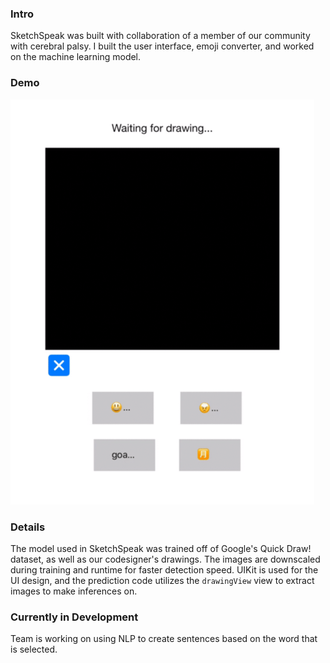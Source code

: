 ### Intro
SketchSpeak was built with collaboration of a member of our community with cerebral palsy. I built the user interface, emoji converter, and worked on the machine learning model.

### Demo
![SketchSpeak Demo](https://github.com/kripat06/SketchSpeak/blob/37f494ebdf58a79272edc4f55518ac248a07d110/images/potato_demo_readme.gif)

### Details
The model used in SketchSpeak was trained off of Google's Quick Draw! dataset, as well as our codesigner's drawings. The images are downscaled during training and runtime for faster detection speed. UIKit is used for the UI design, and the prediction code utilizes the ```drawingView``` view to extract images to make inferences on.

### Currently in Development
Team is working on using NLP to create sentences based on the word that is selected.
